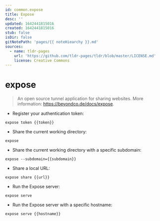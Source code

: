 ```yaml
---
id: common.expose
title: Expose
desc: ''
updated: 1642441815016
created: 1642441815016
stub: false
isDir: false
gitNotePath: 'pages/{{ noteHiearchy }}.md'
sources:
  - name: tldr-pages
    url: 'https://github.com/tldr-pages/tldr/blob/master/LICENSE.md'
    license: Creative Commons
---
```

# expose

> An open source tunnel application for sharing websites.
> More information: <https://beyondco.de/docs/expose>.

- Register your authentication token:

`expose token {{token}}`

- Share the current working directory:

`expose`

- Share the current working directory with a specific subdomain:

`expose --subdomain={{subdomain}}`

- Share a local URL:

`expose share {{url}}`

- Run the Expose server:

`expose serve`

- Run the Expose server with a specific hostname:

`expose serve {{hostname}}`

